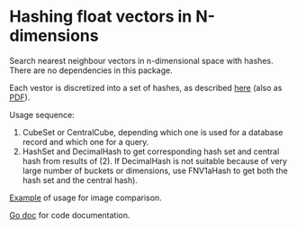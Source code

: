 # Hashing float vectors in N-dimensions

Search nearest neighbour vectors in n-dimensional space with hashes. There are no dependencies in this package.

Each vestor is discretized into a set of hashes, as described [here](https://vitali-fedulov.github.io/algorithm-for-hashing-high-dimensional-float-vectors.html) (also as [PDF](https://github.com/vitali-fedulov/research/blob/main/Algorithm%20for%20hashing%20float%20vectors.pdf)).

Usage sequence:
1) CubeSet or CentralCube, depending which one is used for a database record and which one for a query.
2) HashSet and DecimalHash to get corresponding hash set and central hash from results of (2). If DecimalHash is not suitable because of very large number of buckets or dimensions, use FNV1aHash to get both the hash set and the central hash).

[Example](https://github.com/vitali-fedulov/images3/blob/master/hashes.go) of usage for image comparison.

[Go doc](https://pkg.go.dev/github.com/vitali-fedulov/hyper) for code documentation.
